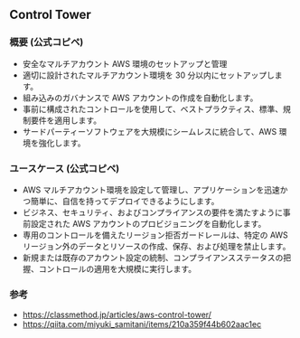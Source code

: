 ## Control Tower

### 概要 (公式コピペ)
- 安全なマルチアカウント AWS 環境のセットアップと管理
- 適切に設計されたマルチアカウント環境を 30 分以内にセットアップします。
- 組み込みのガバナンスで AWS アカウントの作成を自動化します。
- 事前に構成されたコントロールを使用して、ベストプラクティス、標準、規制要件を適用します。
- サードパーティーソフトウェアを大規模にシームレスに統合して、AWS 環境を強化します。

### ユースケース (公式コピペ)
- AWS マルチアカウント環境を設定して管理し、アプリケーションを迅速かつ簡単に、自信を持ってデプロイできるようにします。
- ビジネス、セキュリティ、およびコンプライアンスの要件を満たすように事前設定された AWS アカウントのプロビジョニングを自動化します。
- 専用のコントロールを備えたリージョン拒否ガードレールは、特定の AWS リージョン外のデータとリソースの作成、保存、および処理を禁止します。
- 新規または既存のアカウント設定の統制、コンプライアンスステータスの把握、コントロールの適用を大規模に実行します。

### 参考
- https://classmethod.jp/articles/aws-control-tower/
- https://qiita.com/miyuki_samitani/items/210a359f44b602aac1ec
